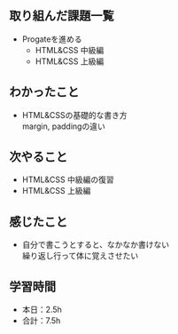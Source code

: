 ## 取り組んだ課題一覧
- Progateを進める
  - HTML&CSS 中級編
  - HTML&CSS 上級編
## わかったこと
- HTML&CSSの基礎的な書き方  
   margin, paddingの違い
## 次やること
- HTML&CSS 中級編の復習
- HTML&CSS 上級編
## 感じたこと
- 自分で書こうとすると、なかなか書けない   
   繰り返し行って体に覚えさせたい
## 学習時間
- 本日：2.5h
- 合計：7.5h